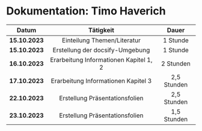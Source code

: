 # Dokumentation: Timo Haverich

| Datum | Tätigkeit | Dauer
|:------:|:---------------:|:----------:|
| **15.10.2023** | Einteilung Themen/Literatur | 1 Stunde | 
| **15.10.2023** | Erstellung der docsify-Umgebung | 1 Stunde | 
| **16.10.2023** | Erarbeitung Informationen Kapitel 1, 2 | 2 Stunden | 
| **17.10.2023** | Erarbeitung Informationen Kapitel 3 | 2,5 Stunden | 
| **22.10.2023** | Erstellung Präsentationsfolien | 2,5 Stunden | 
| **23.10.2023** | Erstellung Präsentationsfolien | 1,5 Stunden | 